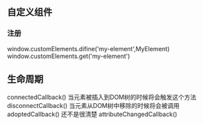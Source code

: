 ## 自定义组件
### 注册
window.customElements.difine('my-element',MyElement)
window.customElements.get('my-element')
## 生命周期
connectedCallback()   当元素被插入到DOM树的时候将会触发这个方法
disconnectCallback()   当元素从DOM树中移除的时候将会被调用
adoptedCallback() 还不是很清楚
attributeChangedCallback()